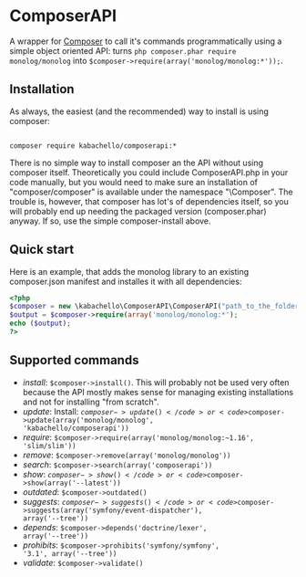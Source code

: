 # ComposerAPI
A wrapper for [Composer](http://getcomposer.org) to call it's commands programmatically using a simple object oriented API: turns <code>php composer.phar require monolog/monolog</code> into <code>$composer->require(array('monolog/monolog:*'));</code>.

## Installation
As always, the easiest (and the recommended) way to install is using composer:
<pre><code>
composer require kabachello/composerapi:*
</code></pre>

There is no simple way to install composer an the API without using composer itself. Theoretically you could include ComposerAPI.php in your code manually, but you would need to make sure an installation of "composer/composer" is available under the namespace "\Composer". The trouble is, however, that composer has lot's of dependencies itself, so you will probably end up needing the packaged version (composer.phar) anyway. If so, use the simple composer-install above.

## Quick start
Here is an example, that adds the monolog library to an existing composer.json manifest and installes it with all dependencies:
```php
<?php
$composer = new \kabachello\ComposerAPI\ComposerAPI("path_to_the_folder_with_your_composer_json");
$output = $composer->require(array('monolog/monolog:*');
echo ($output);
?>
```

## Supported commands
- *install*: <code>$composer->install()</code>. This will probably not be used very often because the API mostly makes sense for managing existing installations and not for installing "from scratch".
- *update*: Install: <code>$composer->update()</code> or <code>$composer->update(array('monolog/monolog', 'kabachello/composerapi'))</code>
- *require*: <code>$composer->require(array('monolog/monolog:~1.16', 'slim/slim'))</code>
- *remove*: <code>$composer->remove(array('monolog/monolog'))</code>
- *search*: <code>$composer->search(array('composerapi'))</code>
- *show*: <code>$composer->show()</code> or <code>$composer->show(array('--latest'))</code>
- *outdated*: <code>$composer->outdated()</code>
- *suggests*: <code>$composer->suggests()</code> or <code>$composer->suggests(array('symfony/event-dispatcher'), array('--tree'))</code>
- *depends*: <code>$composer->depends('doctrine/lexer', array('--tree'))</code>
- *prohibits*: <code>$composer->prohibits('symfony/symfony', '3.1', array('--tree'))</code>
- *validate*: <code>$composer->validate()</code>